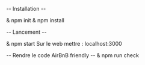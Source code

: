 -- Installation --

& npm init
& npm install


-- Lancement --

& npm start
Sur le web mettre : localhost:3000


-- Rendre le code AirBnB friendly --
& npm run check 